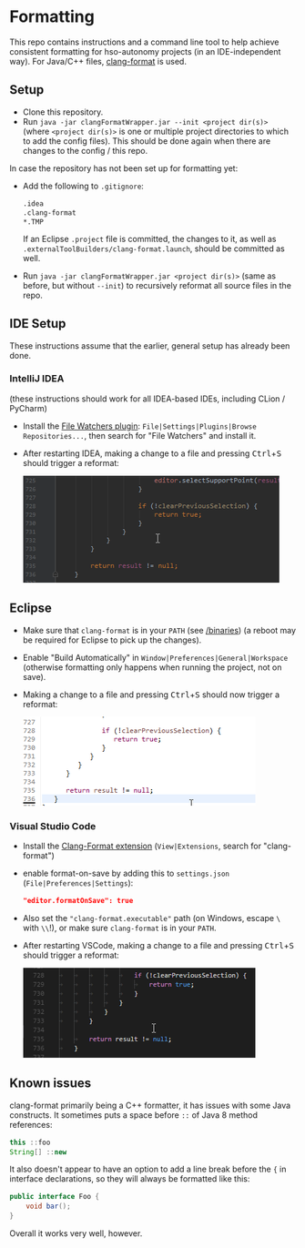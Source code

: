 # Formatting

This repo contains instructions and a command line tool to help achieve consistent formatting for hso-autonomy projects (in an IDE-independent way). For Java/C++ files, [clang-format](https://clang.llvm.org/docs/ClangFormat.html) is used.

## Setup

- Clone this repository.
- Run `java -jar clangFormatWrapper.jar --init <project dir(s)>` (where `<project dir(s)>` is one or multiple project directories to which to add the config files). This should be done again when there are changes to the config / this repo.

In case the repository has not been set up for formatting yet:

- Add the following to `.gitignore`:

  ```
  .idea
  .clang-format
  *.TMP
  ```

  If an Eclipse `.project` file is committed, the changes to it, as well as `.externalToolBuilders/clang-format.launch`, should be committed as well.

- Run `java -jar clangFormatWrapper.jar <project dir(s)>` (same as before, but without `--init`) to recursively reformat all source files in the repo.

## IDE Setup

These instructions assume that the earlier, general setup has already been done.

### IntelliJ IDEA

(these instructions should work for all IDEA-based IDEs, including CLion / PyCharm)

- Install the [File Watchers plugin](https://plugins.jetbrains.com/plugin/7177-file-watchers): `File|Settings|Plugins|Browse Repositories...`, then search for "File Watchers" and install it.
- After restarting IDEA, making a change to a file and pressing <kbd>Ctrl</kbd>+<kbd>S</kbd> should trigger a reformat:

  ![](images/idea.gif)

## Eclipse

- Make sure that `clang-format` is in your `PATH` (see [/binaries](/binaries)) (a reboot may be required for Eclipse to pick up the changes).
- Enable "Build Automatically" in `Window|Preferences|General|Workspace` (otherwise formatting only happens when running the project, not on save).
- Making a change to a file and pressing <kbd>Ctrl</kbd>+<kbd>S</kbd> should now trigger a reformat:

  ![](images/eclipse.gif)

### Visual Studio Code

- Install the [Clang-Format extension](https://marketplace.visualstudio.com/items?itemName=xaver.clang-format) (`View|Extensions`, search for "clang-format")
- enable format-on-save by adding this to `settings.json` (`File|Preferences|Settings`):

  ```json
  "editor.formatOnSave": true
  ```

- Also set the `"clang-format.executable"` path (on Windows, escape `\` with `\\`!), or make sure `clang-format` is in your `PATH`.
- After restarting VSCode, making a change to a file and pressing <kbd>Ctrl</kbd>+<kbd>S</kbd> should trigger a reformat:

  ![](images/vscode.gif)

## Known issues

clang-format primarily being a C++ formatter, it has issues with some Java constructs. It sometimes puts a space before `::` of Java 8 method references:

```java
this ::foo
String[] ::new
```

It also doesn't appear to have an option to add a line break before the `{` in interface declarations, so they will always be formatted like this:

```java
public interface Foo {
    void bar();
}
```

Overall it works very well, however.